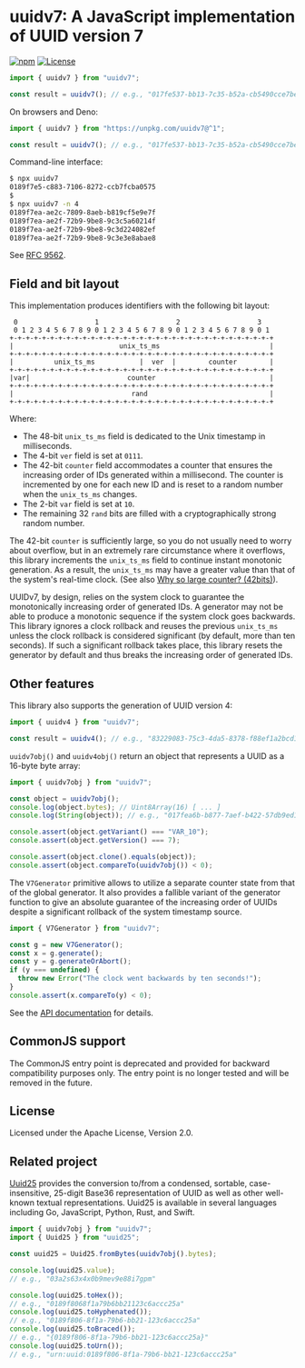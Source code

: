 # uuidv7: A JavaScript implementation of UUID version 7

[![npm](https://img.shields.io/npm/v/uuidv7)](https://www.npmjs.com/package/uuidv7)
[![License](https://img.shields.io/npm/l/uuidv7)](https://github.com/LiosK/uuidv7/blob/main/LICENSE)

```javascript
import { uuidv7 } from "uuidv7";

const result = uuidv7(); // e.g., "017fe537-bb13-7c35-b52a-cb5490cce7be"
```

On browsers and Deno:

```javascript
import { uuidv7 } from "https://unpkg.com/uuidv7@^1";

const result = uuidv7(); // e.g., "017fe537-bb13-7c35-b52a-cb5490cce7be"
```

Command-line interface:

```bash
$ npx uuidv7
0189f7e5-c883-7106-8272-ccb7fcba0575
$
$ npx uuidv7 -n 4
0189f7ea-ae2c-7809-8aeb-b819cf5e9e7f
0189f7ea-ae2f-72b9-9be8-9c3c5a60214f
0189f7ea-ae2f-72b9-9be8-9c3d224082ef
0189f7ea-ae2f-72b9-9be8-9c3e3e8abae8
```

See [RFC 9562](https://www.rfc-editor.org/rfc/rfc9562).

## Field and bit layout

This implementation produces identifiers with the following bit layout:

```text
 0                   1                   2                   3
 0 1 2 3 4 5 6 7 8 9 0 1 2 3 4 5 6 7 8 9 0 1 2 3 4 5 6 7 8 9 0 1
+-+-+-+-+-+-+-+-+-+-+-+-+-+-+-+-+-+-+-+-+-+-+-+-+-+-+-+-+-+-+-+-+
|                          unix_ts_ms                           |
+-+-+-+-+-+-+-+-+-+-+-+-+-+-+-+-+-+-+-+-+-+-+-+-+-+-+-+-+-+-+-+-+
|          unix_ts_ms           |  ver  |        counter        |
+-+-+-+-+-+-+-+-+-+-+-+-+-+-+-+-+-+-+-+-+-+-+-+-+-+-+-+-+-+-+-+-+
|var|                        counter                            |
+-+-+-+-+-+-+-+-+-+-+-+-+-+-+-+-+-+-+-+-+-+-+-+-+-+-+-+-+-+-+-+-+
|                             rand                              |
+-+-+-+-+-+-+-+-+-+-+-+-+-+-+-+-+-+-+-+-+-+-+-+-+-+-+-+-+-+-+-+-+
```

Where:

- The 48-bit `unix_ts_ms` field is dedicated to the Unix timestamp in
  milliseconds.
- The 4-bit `ver` field is set at `0111`.
- The 42-bit `counter` field accommodates a counter that ensures the increasing
  order of IDs generated within a millisecond. The counter is incremented by one
  for each new ID and is reset to a random number when the `unix_ts_ms` changes.
- The 2-bit `var` field is set at `10`.
- The remaining 32 `rand` bits are filled with a cryptographically strong random
  number.

The 42-bit `counter` is sufficiently large, so you do not usually need to worry
about overflow, but in an extremely rare circumstance where it overflows, this
library increments the `unix_ts_ms` field to continue instant monotonic
generation. As a result, the `unix_ts_ms` may have a greater value than that of
the system's real-time clock. (See also [Why so large counter? (42bits)]).

UUIDv7, by design, relies on the system clock to guarantee the monotonically
increasing order of generated IDs. A generator may not be able to produce a
monotonic sequence if the system clock goes backwards. This library ignores a
clock rollback and reuses the previous `unix_ts_ms` unless the clock rollback is
considered significant (by default, more than ten seconds). If such a
significant rollback takes place, this library resets the generator by default
and thus breaks the increasing order of generated IDs.

[Why so large counter? (42bits)]: https://github.com/LiosK/uuidv7/issues/13#issuecomment-2306922356

## Other features

This library also supports the generation of UUID version 4:

```javascript
import { uuidv4 } from "uuidv7";

const result = uuidv4(); // e.g., "83229083-75c3-4da5-8378-f88ef1a2bcd1"
```

`uuidv7obj()` and `uuidv4obj()` return an object that represents a UUID as a
16-byte byte array:

```javascript
import { uuidv7obj } from "uuidv7";

const object = uuidv7obj();
console.log(object.bytes); // Uint8Array(16) [ ... ]
console.log(String(object)); // e.g., "017fea6b-b877-7aef-b422-57db9ed15e9d"

console.assert(object.getVariant() === "VAR_10");
console.assert(object.getVersion() === 7);

console.assert(object.clone().equals(object));
console.assert(object.compareTo(uuidv7obj()) < 0);
```

The `V7Generator` primitive allows to utilize a separate counter state from that
of the global generator. It also provides a fallible variant of the generator
function to give an absolute guarantee of the increasing order of UUIDs despite
a significant rollback of the system timestamp source.

```javascript
import { V7Generator } from "uuidv7";

const g = new V7Generator();
const x = g.generate();
const y = g.generateOrAbort();
if (y === undefined) {
  throw new Error("The clock went backwards by ten seconds!");
}
console.assert(x.compareTo(y) < 0);
```

See the [API documentation](https://liosk.github.io/uuidv7/) for details.

## CommonJS support

The CommonJS entry point is deprecated and provided for backward compatibility
purposes only. The entry point is no longer tested and will be removed in the
future.

## License

Licensed under the Apache License, Version 2.0.

## Related project

[Uuid25](https://www.npmjs.com/package/uuid25) provides the conversion to/from a
condensed, sortable, case-insensitive, 25-digit Base36 representation of UUID as
well as other well-known textual representations. Uuid25 is available in several
languages including Go, JavaScript, Python, Rust, and Swift.

```javascript
import { uuidv7obj } from "uuidv7";
import { Uuid25 } from "uuid25";

const uuid25 = Uuid25.fromBytes(uuidv7obj().bytes);

console.log(uuid25.value);
// e.g., "03a2s63x4x0b9mev9e88i7gpm"

console.log(uuid25.toHex());
// e.g., "0189f8068f1a79b6bb21123c6accc25a"
console.log(uuid25.toHyphenated());
// e.g., "0189f806-8f1a-79b6-bb21-123c6accc25a"
console.log(uuid25.toBraced());
// e.g., "{0189f806-8f1a-79b6-bb21-123c6accc25a}"
console.log(uuid25.toUrn());
// e.g., "urn:uuid:0189f806-8f1a-79b6-bb21-123c6accc25a"
```
